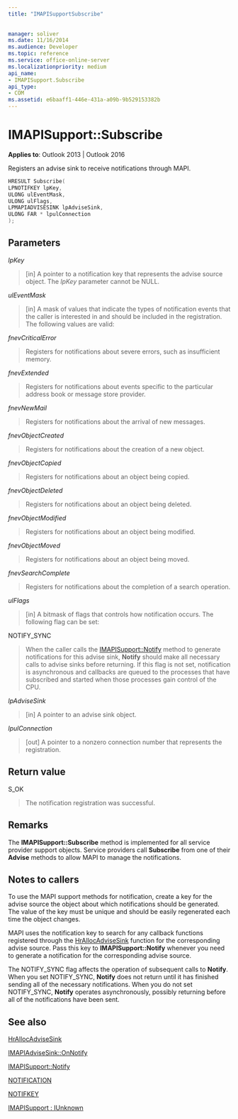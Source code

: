```yaml
---
title: "IMAPISupportSubscribe"
 
 
manager: soliver
ms.date: 11/16/2014
ms.audience: Developer
ms.topic: reference
ms.service: office-online-server
ms.localizationpriority: medium
api_name:
- IMAPISupport.Subscribe
api_type:
- COM
ms.assetid: e6baaff1-446e-431a-a09b-9b529153382b
---
```


# IMAPISupport::Subscribe

  
  
**Applies to**: Outlook 2013 | Outlook 2016 
  
Registers an advise sink to receive notifications through MAPI.
  
```cpp
HRESULT Subscribe(
LPNOTIFKEY lpKey,
ULONG ulEventMask,
ULONG ulFlags,
LPMAPIADVISESINK lpAdviseSink,
ULONG FAR * lpulConnection
);
```

## Parameters

 _lpKey_
  
> [in] A pointer to a notification key that represents the advise source object. The  _lpKey_ parameter cannot be NULL. 
    
 _ulEventMask_
  
> [in] A mask of values that indicate the types of notification events that the caller is interested in and should be included in the registration. The following values are valid:
    
 _fnevCriticalError_
  
> Registers for notifications about severe errors, such as insufficient memory.
    
 _fnevExtended_
  
> Registers for notifications about events specific to the particular address book or message store provider.
    
 _fnevNewMail_
  
> Registers for notifications about the arrival of new messages. 
    
 _fnevObjectCreated_
  
> Registers for notifications about the creation of a new object.
    
 _fnevObjectCopied_
  
> Registers for notifications about an object being copied.
    
 _fnevObjectDeleted_
  
> Registers for notifications about an object being deleted.
    
 _fnevObjectModified_
  
> Registers for notifications about an object being modified.
    
 _fnevObjectMoved_
  
> Registers for notifications about an object being moved.
    
 _fnevSearchComplete_
  
> Registers for notifications about the completion of a search operation.
    
 _ulFlags_
  
> [in] A bitmask of flags that controls how notification occurs. The following flag can be set:
    
NOTIFY_SYNC 
  
> When the caller calls the [IMAPISupport::Notify](imapisupport-notify.md) method to generate notifications for this advise sink, **Notify** should make all necessary calls to advise sinks before returning. If this flag is not set, notification is asynchronous and callbacks are queued to the processes that have subscribed and started when those processes gain control of the CPU. 
    
 _lpAdviseSink_
  
> [in] A pointer to an advise sink object. 
    
 _lpulConnection_
  
> [out] A pointer to a nonzero connection number that represents the registration.
    
## Return value

S_OK 
  
> The notification registration was successful.
    
## Remarks

The **IMAPISupport::Subscribe** method is implemented for all service provider support objects. Service providers call **Subscribe** from one of their **Advise** methods to allow MAPI to manage the notifications. 
  
## Notes to callers

To use the MAPI support methods for notification, create a key for the advise source the object about which notifications should be generated. The value of the key must be unique and should be easily regenerated each time the object changes. 
  
MAPI uses the notification key to search for any callback functions registered through the [HrAllocAdviseSink](hrallocadvisesink.md) function for the corresponding advise source. Pass this key to **IMAPISupport::Notify** whenever you need to generate a notification for the corresponding advise source. 
  
The NOTIFY_SYNC flag affects the operation of subsequent calls to **Notify**. When you set NOTIFY_SYNC, **Notify** does not return until it has finished sending all of the necessary notifications. When you do not set NOTIFY_SYNC, **Notify** operates asynchronously, possibly returning before all of the notifications have been sent. 
  
## See also



[HrAllocAdviseSink](hrallocadvisesink.md)
  
[IMAPIAdviseSink::OnNotify](imapiadvisesink-onnotify.md)
  
[IMAPISupport::Notify](imapisupport-notify.md)
  
[NOTIFICATION](notification.md)
  
[NOTIFKEY](notifkey.md)
  
[IMAPISupport : IUnknown](imapisupportiunknown.md)

